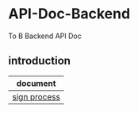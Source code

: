 # API-Doc-Backend
To B Backend API Doc


## introduction

document | 
---|
[sign process](sign/README.md)|
